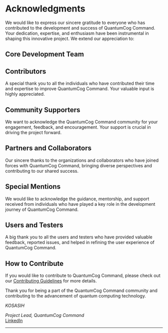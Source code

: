 # Acknowledgments

We would like to express our sincere gratitude to everyone who has contributed to the development and success of QuantumCog Command. Your dedication, expertise, and enthusiasm have been instrumental in shaping this innovative project. We extend our appreciation to:

## Core Development Team

## Contributors

A special thank you to all the individuals who have contributed their time and expertise to improve QuantumCog Command. Your valuable input is highly appreciated.

## Community Supporters

We want to acknowledge the QuantumCog Command community for your engagement, feedback, and encouragement. Your support is crucial in driving the project forward.

## Partners and Collaborators

Our sincere thanks to the organizations and collaborators who have joined forces with QuantumCog Command, bringing diverse perspectives and contributing to our shared success. 

## Special Mentions

We would like to acknowledge the guidance, mentorship, and support received from individuals who have played a key role in the development journey of QuantumCog Command.

## Users and Testers

A big thank you to all the users and testers who have provided valuable feedback, reported issues, and helped in refining the user experience of QuantumCog Command.

## How to Contribute

If you would like to contribute to QuantumCog Command, please check out our [Contributing Guidelines](CONTRIBUTING.md) for more details.

Thank you for being a part of the QuantumCog Command community and contributing to the advancement of quantum computing technology.

*KOSASIH*

*Project Lead, QuantumCog Command*  
[LinkedIn](https://www.linkedin.com/in/yourname)

---

